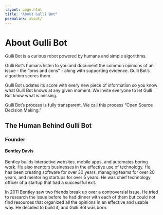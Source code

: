 ```yaml
---
layout: page.html
title: "About Gulli Bot"
permalink: about/
---
```

<div class="content">

# About Gulli Bot

Gulli Bot is a curious robot powered by humans and simple algorithms.

Gulli Bot’s humans listen to you and document the common opinions of an issue - the “pros and cons” - along with supporting evidence. Gulli Bot’s algorithm scores them.

Gulli Bot updates its score with every new piece of information so you know what Gulli Bot knows at any given moment. We invite everyone to let Gulli Bot know what is missing.

Gulli Bot’s process is fully transparent. We call this process “Open Source Decision Making.” 

## The Human Behind Gulli Bot

<div class="content-row">
<div>
<amp-img alt="Bentley smiling leaning against a wall" src="/img/bentley.jpg" width="600" height="600" layout="intrinsic"></amp-img>
</div>
<div>

### Founder

#### Bentley Davis

Bentley builds interactive websites, mobile apps, and automates boring work. He also mentors businesses in the effective use of technology. He has been creating software for over 30 years, managing teams for over 20 years, and mentoring startups for over 5 years. He was chief technology officer of a startup that had a successful exit.

In 2011 Bentley saw two friends break up over a controversial issue. He tried to research the issue before he had dinner with each of them but could not find resources that organized all the opinions in an effective and usable way. He decided to build it, and Gulli Bot was born.
</div>
</div>
</div>